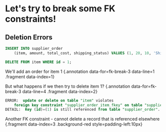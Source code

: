 # Let's try to break some FK constraints!

## Deletion Errors

<div class='row'>
<div class='cell-4'>

```sql {#fk-break-3}
INSERT INTO supplier_order 
    (item, amount, total_cost, shipping_status) VALUES (1, 20, 10, 'Shipped');

DELETE FROM item WHERE id = 1;
```

</div>
<div class='cell-2 smallest'>

We'll add an order for item 1 {.annotation data-for=fk-break-3 data-line=1 .fragment data-index=1}

But what happens if we then try to delete item 1? {.annotation data-for=fk-break-3 data-line=4 .fragment data-index=2}

</div>
</div>


<div class='row'>
<div class='cell-4'>

```sql {#fk-break-3a .fragment data-index=3}
ERROR:  update or delete on table "item" violates 
    foreign key constraint "supplier_order_item_fkey" on table "supplier_order"
DETAIL:  Key (id)=(1) is still referenced from table "supplier_order".
```

</div>
<div class='cell-2 smallest'>

Another FK constraint - cannot delete a record that is referenced elsewhere {.fragment data-index=3 .background-red style=padding-left:10px}

</div>
</div>

